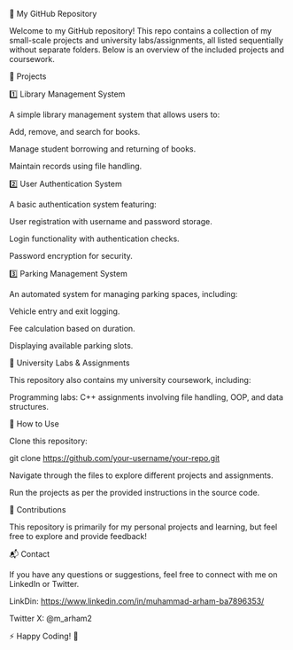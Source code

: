 📂 My GitHub Repository

Welcome to my GitHub repository! This repo contains a collection of my small-scale projects and university labs/assignments, all listed sequentially without separate folders. Below is an overview of the included projects and coursework.

📌 Projects

1️⃣ Library Management System

A simple library management system that allows users to:

Add, remove, and search for books.

Manage student borrowing and returning of books.

Maintain records using file handling.

2️⃣ User Authentication System

A basic authentication system featuring:

User registration with username and password storage.

Login functionality with authentication checks.

Password encryption for security.

3️⃣ Parking Management System

An automated system for managing parking spaces, including:

Vehicle entry and exit logging.

Fee calculation based on duration.

Displaying available parking slots.

🏫 University Labs & Assignments

This repository also contains my university coursework, including:

Programming labs: C++ assignments involving file handling, OOP, and data structures.

🚀 How to Use

Clone this repository:

git clone https://github.com/your-username/your-repo.git

Navigate through the files to explore different projects and assignments.

Run the projects as per the provided instructions in the source code.

🤝 Contributions

This repository is primarily for my personal projects and learning, but feel free to explore and provide feedback!

📬 Contact

If you have any questions or suggestions, feel free to connect with me on LinkedIn or Twitter.

LinkDin: https://www.linkedin.com/in/muhammad-arham-ba7896353/

Twitter X: @m_arham2

⚡ Happy Coding! 🚀

